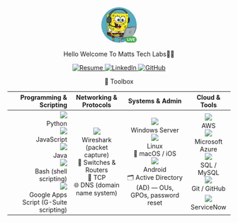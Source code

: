 <div align="center">
  <div style="position: relative; display: inline-block; width: 80px; height: 80px;">
    <img src="SpongeBob.png" alt="SpongeBob" width="80" height="80" style="border-radius: 50%;">
    <span style="position: absolute; bottom: 0; right: 0; background-color: #4CAF50; color: white; font-size: 8px; font-weight: bold; padding: 2px 4px; border-radius: 10px;">
      LIVE
    </span>
  </div>
</div>

<p align="center">
  Hello Welcome To Matts Tech Labs👋🏿
</p>




<p align="center">
  <a href="Matthew_Gregory_Resume_TechSupportLead_v2.pdf">
    <img alt="Resume" src="https://img.shields.io/badge/📄_View_Resume-blue?style=for-the-badge">
  </a>
  <a href="https://linkedin.com/in/Mattgregory96">
    <img alt="LinkedIn" src="https://img.shields.io/badge/🔗_LinkedIn-0077B5?style=for-the-badge&logo=linkedin&logoColor=white">
  </a>
  <a href="https://github.com/Mattstechlabs">
    <img alt="GitHub" src="https://img.shields.io/badge/💻_GitHub-0077b5?style=for-the-badge&logo=github&logoColor=white">
  </a>
</p>
<p align="center">
🧰 Toolbox
</p>




<div align="center">

| Programming & Scripting | Networking & Protocols | Systems & Admin | Cloud & Tools |
|---:|:---:|:---:|:---:|
| <img src="https://cdn.jsdelivr.net/gh/devicons/devicon/icons/python/python-original.svg" width="40"/><br>Python<br><img src="https://cdn.jsdelivr.net/gh/devicons/devicon/icons/javascript/javascript-original.svg" width="40"/><br>JavaScript<br><img src="https://cdn.jsdelivr.net/gh/devicons/devicon/icons/java/java-original.svg" width="40"/><br>Java<br><img src="https://cdn.jsdelivr.net/gh/devicons/devicon/icons/bash/bash-original.svg" width="40"/><br>Bash (shell scripting)<br><img src="https://cdn.jsdelivr.net/gh/devicons/devicon/icons/google/google-original.svg" width="40"/><br>Google Apps Script (G-Suite scripting) | <img src="https://upload.wikimedia.org/wikipedia/commons/d/d2/Wireshark_icon.svg" width="40"/><br>Wireshark (packet capture)<br>🛜 Switches & Routers<br>🔁 TCP<br>🌐 DNS (domain name system) | <img src="https://cdn.jsdelivr.net/gh/devicons/devicon/icons/windows8/windows8-original.svg" width="40"/><br>Windows Server<br><img src="https://cdn.jsdelivr.net/gh/devicons/devicon/icons/linux/linux-original.svg" width="40"/><br>Linux<br>🍎 macOS / iOS<br><img src="https://cdn.jsdelivr.net/gh/devicons/devicon/icons/android/android-original.svg" width="40"/><br>Android<br>🗂️ Active Directory (AD) — OUs, GPOs, password reset | <img src="https://cdn.jsdelivr.net/gh/devicons/devicon/icons/amazonwebservices/amazonwebservices-original.svg" width="40"/><br>AWS<br><img src="https://cdn.jsdelivr.net/gh/devicons/devicon/icons/azure/azure-original.svg" width="40"/><br>Microsoft Azure<br><img src="https://cdn.jsdelivr.net/gh/devicons/devicon/icons/mysql/mysql-original.svg" width="40"/><br>SQL / MySQL<br><img src="https://cdn.jsdelivr.net/gh/devicons/devicon/icons/git/git-original.svg" width="40"/><br>Git / GitHub<br><img src="https://upload.wikimedia.org/wikipedia/commons/0/0b/ServiceNow_logo.svg" width="80" style="margin-top:6px;"/><br>ServiceNow |
</div>



